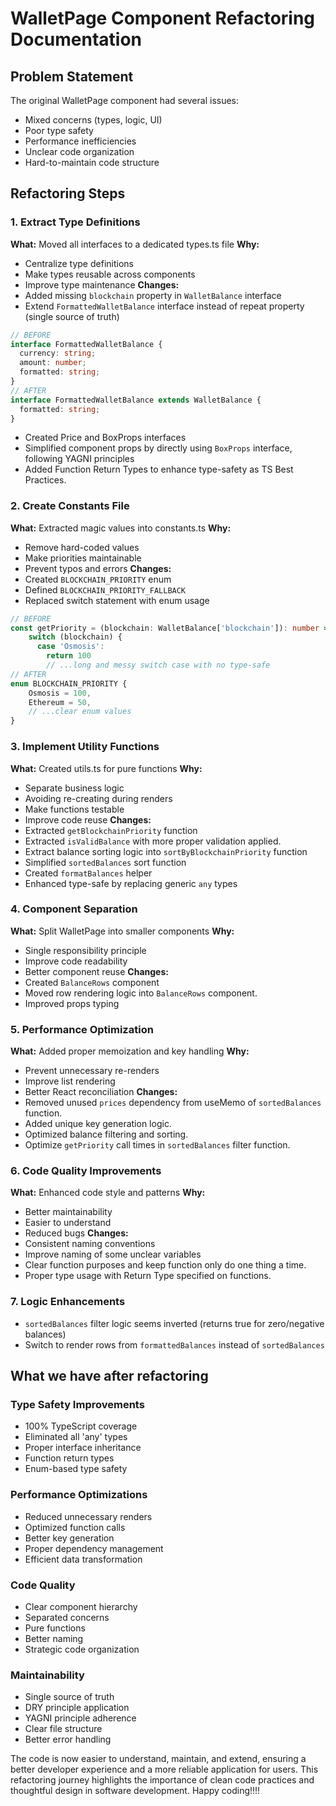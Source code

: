 # WalletPage Component Refactoring Documentation

## Problem Statement
The original WalletPage component had several issues:
- Mixed concerns (types, logic, UI)
- Poor type safety
- Performance inefficiencies
- Unclear code organization
- Hard-to-maintain code structure

## Refactoring Steps

### 1. Extract Type Definitions
**What:** Moved all interfaces to a dedicated types.ts file
**Why:** 
- Centralize type definitions
- Make types reusable across components
- Improve type maintenance
**Changes:**
- Added missing `blockchain` property in `WalletBalance` interface
- Extend `FormattedWalletBalance` interface instead of repeat property (single source of truth)
```typescript
// BEFORE
interface FormattedWalletBalance {
  currency: string;
  amount: number;
  formatted: string;
}
// AFTER
interface FormattedWalletBalance extends WalletBalance {
  formatted: string;
}
```
- Created Price and BoxProps interfaces
- Simplified component props by directly using `BoxProps` interface, following YAGNI principles
- Added Function Return Types to enhance type-safety as TS Best Practices.

### 2. Create Constants File
**What:** Extracted magic values into constants.ts
**Why:**
- Remove hard-coded values
- Make priorities maintainable
- Prevent typos and errors
**Changes:**
- Created `BLOCKCHAIN_PRIORITY` enum
- Defined `BLOCKCHAIN_PRIORITY_FALLBACK`
- Replaced switch statement with enum usage
```typescript
// BEFORE
const getPriority = (blockchain: WalletBalance['blockchain']): number => {
    switch (blockchain) {
      case 'Osmosis':
        return 100
        // ...long and messy switch case with no type-safe
// AFTER
enum BLOCKCHAIN_PRIORITY {
    Osmosis = 100,
    Ethereum = 50,
    // ...clear enum values
}
```

### 3. Implement Utility Functions
**What:** Created utils.ts for pure functions
**Why:**
- Separate business logic
- Avoiding re-creating during renders
- Make functions testable
- Improve code reuse
**Changes:**
- Extracted `getBlockchainPriority` function
- Extracted `isValidBalance` with more proper validation applied.
- Extract balance sorting logic into `sortByBlockchainPriority` function
- Simplified `sortedBalances` sort function
- Created `formatBalances` helper
- Enhanced type-safe by replacing generic `any` types

### 4. Component Separation
**What:** Split WalletPage into smaller components
**Why:**
- Single responsibility principle
- Improve code readability
- Better component reuse
**Changes:**
- Created `BalanceRows` component
- Moved row rendering logic into `BalanceRows` component.
- Improved props typing

### 5. Performance Optimization
**What:** Added proper memoization and key handling
**Why:**
- Prevent unnecessary re-renders
- Improve list rendering
- Better React reconciliation
**Changes:**
- Removed unused `prices` dependency from useMemo of `sortedBalances` function.
- Added unique key generation logic.
- Optimized balance filtering and sorting.
- Optimize `getPriority` call times in `sortedBalances` filter function.

### 6. Code Quality Improvements
**What:** Enhanced code style and patterns
**Why:**
- Better maintainability
- Easier to understand
- Reduced bugs
**Changes:**
- Consistent naming conventions
- Improve naming of some unclear variables
- Clear function purposes and keep function only do one thing a time.
- Proper type usage with Return Type specified on functions.

### 7. Logic Enhancements
- `sortedBalances` filter logic seems inverted (returns true for zero/negative balances)
- Switch to render rows from `formattedBalances` instead of `sortedBalances`

## What we have after refactoring

### Type Safety Improvements
- 100% TypeScript coverage
- Eliminated all 'any' types
- Proper interface inheritance
- Function return types
- Enum-based type safety

### Performance Optimizations
- Reduced unnecessary renders
- Optimized function calls
- Better key generation
- Proper dependency management
- Efficient data transformation

### Code Quality
- Clear component hierarchy
- Separated concerns
- Pure functions
- Better naming
- Strategic code organization

### Maintainability
- Single source of truth
- DRY principle application
- YAGNI principle adherence
- Clear file structure
- Better error handling

The code is now easier to understand, maintain, and extend, ensuring a better developer experience and a more reliable application for users. This refactoring journey highlights the importance of clean code practices and thoughtful design in software development. Happy coding!!!!
